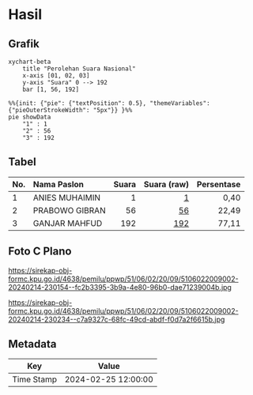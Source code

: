 # Hasil

## Grafik

```mermaid
xychart-beta
    title "Perolehan Suara Nasional"
    x-axis [01, 02, 03]
    y-axis "Suara" 0 --> 192
    bar [1, 56, 192]
```

```mermaid
%%{init: {"pie": {"textPosition": 0.5}, "themeVariables": {"pieOuterStrokeWidth": "5px"}} }%%
pie showData
    "1" : 1
    "2" : 56
    "3" : 192
```

## Tabel

| No. | Nama Paslon    | Suara | Suara (raw) | Persentase |
|:--- |:-------------- | -----:| -----------:| ----------:|
| 1   | ANIES MUHAIMIN | 1     | [1][p-1]    | 0,40       |
| 2   | PRABOWO GIBRAN | 56    | [56][p-2]   | 22,49      |
| 3   | GANJAR MAHFUD  | 192   | [192][p-3]  | 77,11      |


[p-1]: https://github.com/gigit-pemilu/pemilu-2024/blob/main/pilpres/hitung-suara/sub/51-bali/sub/06-bangli/sub/02-bangli/sub/2009-landih/sub/002-tps/sub/paslon-1.txt
[p-2]: https://github.com/gigit-pemilu/pemilu-2024/blob/main/pilpres/hitung-suara/sub/51-bali/sub/06-bangli/sub/02-bangli/sub/2009-landih/sub/002-tps/sub/paslon-2.txt
[p-3]: https://github.com/gigit-pemilu/pemilu-2024/blob/main/pilpres/hitung-suara/sub/51-bali/sub/06-bangli/sub/02-bangli/sub/2009-landih/sub/002-tps/sub/paslon-3.txt

## Foto C Plano

https://sirekap-obj-formc.kpu.go.id/4638/pemilu/ppwp/51/06/02/20/09/5106022009002-20240214-230154--fc2b3395-3b9a-4e80-96b0-dae71239004b.jpg

https://sirekap-obj-formc.kpu.go.id/4638/pemilu/ppwp/51/06/02/20/09/5106022009002-20240214-230234--c7a9327c-68fc-49cd-abdf-f0d7a2f6615b.jpg


## Metadata

| Key        | Value               |
| ---------- | ------------------- |
| Time Stamp | 2024-02-25 12:00:00 |



